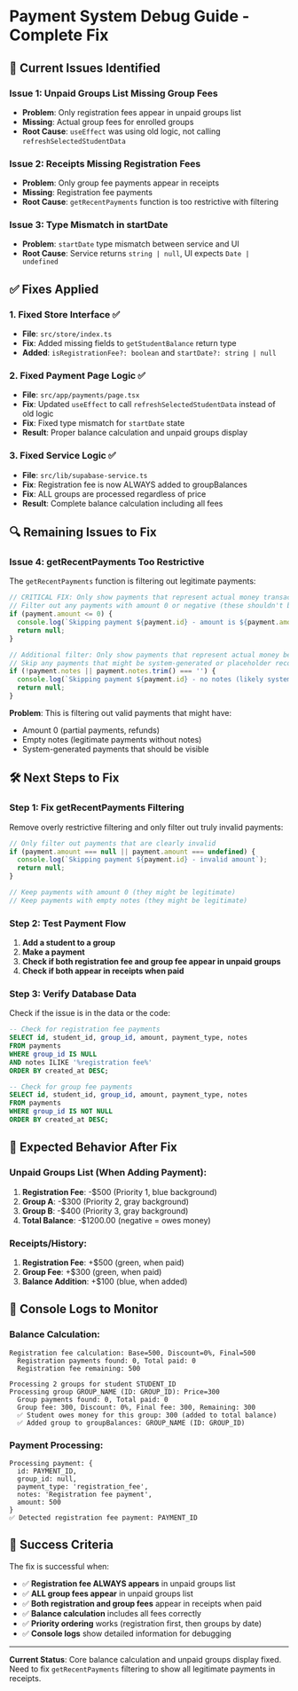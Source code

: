 # Payment System Debug Guide - Complete Fix

## 🚨 **Current Issues Identified**

### **Issue 1: Unpaid Groups List Missing Group Fees**
- **Problem**: Only registration fees appear in unpaid groups list
- **Missing**: Actual group fees for enrolled groups
- **Root Cause**: `useEffect` was using old logic, not calling `refreshSelectedStudentData`

### **Issue 2: Receipts Missing Registration Fees**
- **Problem**: Only group fee payments appear in receipts
- **Missing**: Registration fee payments
- **Root Cause**: `getRecentPayments` function is too restrictive with filtering

### **Issue 3: Type Mismatch in startDate**
- **Problem**: `startDate` type mismatch between service and UI
- **Root Cause**: Service returns `string | null`, UI expects `Date | undefined`

## ✅ **Fixes Applied**

### **1. Fixed Store Interface** ✅
- **File**: `src/store/index.ts`
- **Fix**: Added missing fields to `getStudentBalance` return type
- **Added**: `isRegistrationFee?: boolean` and `startDate?: string | null`

### **2. Fixed Payment Page Logic** ✅
- **File**: `src/app/payments/page.tsx`
- **Fix**: Updated `useEffect` to call `refreshSelectedStudentData` instead of old logic
- **Fix**: Fixed type mismatch for `startDate` state
- **Result**: Proper balance calculation and unpaid groups display

### **3. Fixed Service Logic** ✅
- **File**: `src/lib/supabase-service.ts`
- **Fix**: Registration fee is now ALWAYS added to groupBalances
- **Fix**: ALL groups are processed regardless of price
- **Result**: Complete balance calculation including all fees

## 🔍 **Remaining Issues to Fix**

### **Issue 4: getRecentPayments Too Restrictive**
The `getRecentPayments` function is filtering out legitimate payments:

```typescript
// CRITICAL FIX: Only show payments that represent actual money transactions
// Filter out any payments with amount 0 or negative (these shouldn't be receipts)
if (payment.amount <= 0) {
  console.log(`Skipping payment ${payment.id} - amount is ${payment.amount} (should be positive for receipts)`);
  return null;
}

// Additional filter: Only show payments that represent actual money being paid
// Skip any payments that might be system-generated or placeholder records
if (!payment.notes || payment.notes.trim() === '') {
  console.log(`Skipping payment ${payment.id} - no notes (likely system-generated)`);
  return null;
}
```

**Problem**: This is filtering out valid payments that might have:
- Amount 0 (partial payments, refunds)
- Empty notes (legitimate payments without notes)
- System-generated payments that should be visible

## 🛠️ **Next Steps to Fix**

### **Step 1: Fix getRecentPayments Filtering**
Remove overly restrictive filtering and only filter out truly invalid payments:

```typescript
// Only filter out payments that are clearly invalid
if (payment.amount === null || payment.amount === undefined) {
  console.log(`Skipping payment ${payment.id} - invalid amount`);
  return null;
}

// Keep payments with amount 0 (they might be legitimate)
// Keep payments with empty notes (they might be legitimate)
```

### **Step 2: Test Payment Flow**
1. **Add a student to a group**
2. **Make a payment**
3. **Check if both registration fee and group fee appear in unpaid groups**
4. **Check if both appear in receipts when paid**

### **Step 3: Verify Database Data**
Check if the issue is in the data or the code:

```sql
-- Check for registration fee payments
SELECT id, student_id, group_id, amount, payment_type, notes
FROM payments 
WHERE group_id IS NULL 
AND notes ILIKE '%registration fee%'
ORDER BY created_at DESC;

-- Check for group fee payments
SELECT id, student_id, group_id, amount, payment_type, notes
FROM payments 
WHERE group_id IS NOT NULL
ORDER BY created_at DESC;
```

## 🎯 **Expected Behavior After Fix**

### **Unpaid Groups List (When Adding Payment):**
1. **Registration Fee**: -$500 (Priority 1, blue background)
2. **Group A**: -$300 (Priority 2, gray background)
3. **Group B**: -$400 (Priority 3, gray background)
4. **Total Balance**: -$1200.00 (negative = owes money)

### **Receipts/History:**
1. **Registration Fee**: +$500 (green, when paid)
2. **Group Fee**: +$300 (green, when paid)
3. **Balance Addition**: +$100 (blue, when added)

## 🔧 **Console Logs to Monitor**

### **Balance Calculation:**
```
Registration fee calculation: Base=500, Discount=0%, Final=500
  Registration payments found: 0, Total paid: 0
  Registration fee remaining: 500

Processing 2 groups for student STUDENT_ID
Processing group GROUP_NAME (ID: GROUP_ID): Price=300
  Group payments found: 0, Total paid: 0
  Group fee: 300, Discount: 0%, Final fee: 300, Remaining: 300
  ✅ Student owes money for this group: 300 (added to total balance)
  ✅ Added group to groupBalances: GROUP_NAME (ID: GROUP_ID)
```

### **Payment Processing:**
```
Processing payment: {
  id: PAYMENT_ID,
  group_id: null,
  payment_type: 'registration_fee',
  notes: 'Registration fee payment',
  amount: 500
}
✅ Detected registration fee payment: PAYMENT_ID
```

## 🚀 **Success Criteria**

The fix is successful when:
- ✅ **Registration fee ALWAYS appears** in unpaid groups list
- ✅ **ALL group fees appear** in unpaid groups list
- ✅ **Both registration and group fees** appear in receipts when paid
- ✅ **Balance calculation** includes all fees correctly
- ✅ **Priority ordering** works (registration first, then groups by date)
- ✅ **Console logs** show detailed information for debugging

---

**Current Status**: Core balance calculation and unpaid groups display fixed. Need to fix `getRecentPayments` filtering to show all legitimate payments in receipts.

